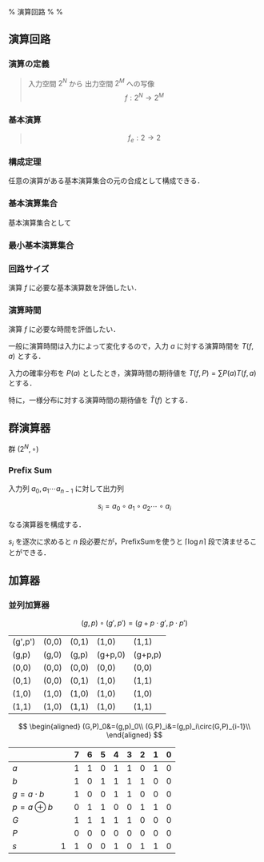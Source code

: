 % 演算回路
%
%



## 演算回路

### 演算の定義

> 入力空間 $2^N$ から 出力空間 $2^M$ への写像
> $$
> f : 2^N \rightarrow 2^M 
> $$

### 基本演算

> $$
> f_e : 2 \rightarrow 2
> $$

### 構成定理

任意の演算がある基本演算集合の元の合成として構成できる．

### 基本演算集合

基本演算集合として

### 最小基本演算集合



### 回路サイズ

演算 $f$ に必要な基本演算数を評価したい．


### 演算時間

演算 $f$ に必要な時間を評価したい．

一般に演算時間は入力によって変化するので，入力 $a$ に対する演算時間を $T(f,a)$ とする．

入力の確率分布を $P(a)$ としたとき，演算時間の期待値を $T(f,P)=\sum P(a)T(f,a)$ とする．

特に，一様分布に対する演算時間の期待値を $\bar{T}(f)$ とする．

## 群演算器

群 $(2^N,\circ)$ 

### Prefix Sum

入力列 $a_0,a_1\cdots a_{n-1}$ に対して出力列

$$
s_i = a_0 \circ a_1 \circ a_2 \cdots \circ a_i
$$

なる演算器を構成する．

$s_i$ を逐次に求めると $n$ 段必要だが，PrefixSumを使うと $\lceil \log n \rceil$ 段で済ませることができる．

## 加算器

### 並列加算器

$$
(g,p)\circ(g',p') = (g + p \cdot g', p \cdot p')
$$

|         |       |       |         |         |
| ------- | ----- | ----- | ------- | ------- |
| (g',p') | (0,0) | (0,1) | (1,0)   | (1,1)   |
| (g,p)   | (g,0) | (g,p) | (g+p,0) | (g+p,p) |
| (0,0)   | (0,0) | (0,0) | (0,0)   | (0,0)   |
| (0,1)   | (0,0) | (0,1) | (1,0)   | (1,1)   |
| (1,0)   | (1,0) | (1,0) | (1,0)   | (1,0)   |
| (1,1)   | (1,0) | (1,1) | (1,0)   | (1,1)   |


$$
\begin{aligned}
(G,P)_0&=(g,p)_0\\
(G,P)_i&=(g,p)_i\circ(G,P)_{i-1}\\
\end{aligned}
$$

|                  |     | 7   | 6   | 5   | 4   | 3   | 2   | 1   | 0   |
| ---------------- | --- | --- | --- | --- | --- | --- | --- | --- | --- |
| $a$              |     | 1   | 1   | 0   | 1   | 1   | 0   | 1   | 0   |
| $b$              |     | 1   | 0   | 1   | 1   | 1   | 1   | 0   | 0   |
| $g = a \cdot b$  |     | 1   | 0   | 0   | 1   | 1   | 0   | 0   | 0   |
| $p = a \oplus b$ |     | 0   | 1   | 1   | 0   | 0   | 1   | 1   | 0   |
| $G$              |     | 1   | 1   | 1   | 1   | 1   | 0   | 0   | 0   |
| $P$              |     | 0   | 0   | 0   | 0   | 0   | 0   | 0   | 0   |
| $s$              | 1   | 1   | 0   | 0   | 1   | 0   | 1   | 1   | 0   |


